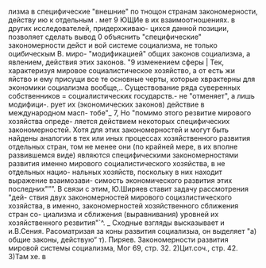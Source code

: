 лизма в специфические "внешние" по  тнощон
странам закономерности, действу ию к отдельным .
мет 9 ЮЩИе в их взаимоотношениях.
в других исследователей, придерхживаю-
цихся данной позиции, позволяет сделать вывод 0
объяснить "специфические" закономерности дейст и
вой системе социализма, не только оцибическым В. миро-
"модификацией" общих законов социализма, а явлением,
действия этих законов. "9 изменением сферы
| Тек, характеризуя мировое социалистическое хозяйство,
а от есть жи
яйство и ему присущи все те
основные черты, которые хврактерны для экономики социализма
вообще,.. Существование ряда суверенных собственников =
социалистических государств.- не "отменяет", а лишь модифици-.
рует их (экономических законов) действие в международном масп-
тобе"_ 7, Но "помимо этого резвитие мирового хозяйства опреде-
ляется действием некоторых специфических закономерностей. Хотя
для этих закономерностей и могут быть найдены аналогии в тех
или иных процессах хозяйственного развития отдельных стран,
том не менее они (по крайней мере, в их вполне развившемся
виде) являются специфическими закономерностями развития именно
мирового социалистического хозяйства, в не отдельных нацио-
нальных хозяйств, поскольку в них находит выражение взаимозави-
симость экономического развития этих последних"””.
В связи с этим, Ю.Ширяев ставит задачу рассмотрения "дей-
ствия двух закономерностей мирового социзлистического хозяйства,
в именно, закономерностей хозяйственного сближения стран со-
циализма и сближения (выравнивания) уровней их хозяйственного
резвития"`^. _
Сходные взгляды высказывает и и.В.Сения. Расоматризая за
коны развития социализыа, он выделяет "а) общие законы, действую“
т). Пиряев. Закономерности развития мировой системы социализма,
Мог 69, стр. 32.
2)Цит.соч., стр. 42.
3)Там хе. в

